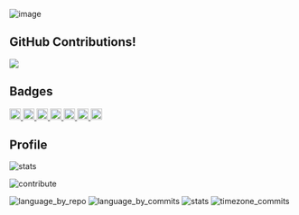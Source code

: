 ![image](https://user-images.githubusercontent.com/36401898/179351686-1ac482a0-a16a-43e7-9d7a-2af7578d0bf2.png)

## GitHub Contributions!

<a href="https://honzaap.github.io/GithubCity/?name=A-yum3&year=2022">
	<img src="https://user-images.githubusercontent.com/36401898/227411074-d7ab8dd3-2928-4040-b5b5-a26cff249122.gif">
</a>


## Badges
<p align="left">
  <a href="http://twitter.com/yum3_tech">
    <img height="20" src="https://img.shields.io/twitter/follow/yum3_tech?label=Twitter&logo=twitter&style=flat" />
  </a>
  <a href="https://github.com/A-yum3">
    <img height="20" src="https://img.shields.io/github/followers/A-yum3?label=follow&logo=github&style=flat" />
  </a>
    <a href="https://zenn.dev/yum3">
    <img height="20" src="https://zenn.badge.nikaera.com/s/yum3/articles" />
  </a>
    <a href="https://zenn.dev/yum3">
    <img height="20" src="https://zenn.badge.nikaera.com/s/yum3/likes" />
  </a>
  <a href="https://zenn.dev/yum3">
    <img height="20" src="https://zenn.badge.nikaera.com/s/yum3/followers" />
  </a>
  <a href="https://github.com/A-yum3/resume/blob/master/docs/README.md">
    <img height="20" src="https://user-images.githubusercontent.com/36401898/179360598-34acdb5c-f9b7-4327-8e33-d0cc516709d2.svg" />
  </a>
  <a href="https://lapras.com/public/AUZEEW8">
    <img height="20" src="https://user-images.githubusercontent.com/36401898/179360919-2a4d16a2-5c4f-4f24-a65d-eb8620f1832a.svg" />
  </a>
</p>

## Profile

<p aligh="center">
	<img alt="stats" src="https://github-readme-stats-hazel-six-32.vercel.app/api?username=A-yum3&title_color=fff&text_color=fff&bg_color=0,fc4a1a,f7b733"/>
</p>
<p aligh="center">
	<img alt="contribute" src="http://github-profile-summary-cards.vercel.app/api/cards/profile-details?username=A-yum3&theme=solarized" />
</p>

<p aligh="left">
	<img alt="language_by_repo" src="http://github-profile-summary-cards.vercel.app/api/cards/repos-per-language?username=A-yum3&theme=solarized"/>
	<img alt="language_by_commits" src="http://github-profile-summary-cards.vercel.app/api/cards/most-commit-language?username=A-yum3&theme=solarized"/>
	<img alt="stats"src="http://github-profile-summary-cards.vercel.app/api/cards/stats?username=A-yum3&theme=solarized"/>
	<img alt="timezone_commits"src="http://github-profile-summary-cards.vercel.app/api/cards/productive-time?username=A-yum3&theme=solarized&utcOffset=9"/>
</p>
